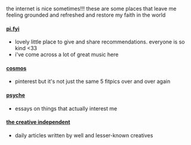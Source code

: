 the internet is nice sometimes!!! these are some places that leave me feeling grounded and refreshed and restore my faith in the world
#### [pi.fyi](https://www.pi.fyi/)

- lovely little place to give and share recommendations. everyone is so kind <33
- i've come across a lot of great music here
#### [cosmos](https://www.cosmos.so/)

- pinterest but it's not just the same 5 fitpics over and over again
#### [psyche](https://psyche.co/)

- essays on things that actually interest me
#### [the creative independent](https://thecreativeindependent.com/)

- daily articles written by well and lesser-known creatives

